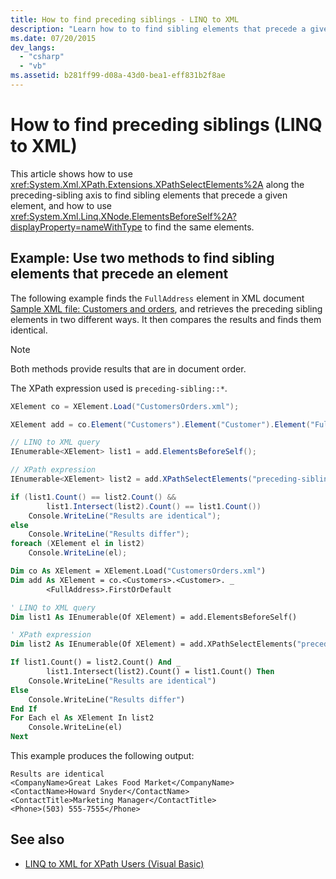 ```yaml
---
title: How to find preceding siblings - LINQ to XML
description: "Learn how to to find sibling elements that precede a given element. Two methods are shown: one uses XPathSelectElements along the preceding-sibling axis, the other uses XNode.ElementsBeforeSelf."
ms.date: 07/20/2015
dev_langs:
  - "csharp"
  - "vb"
ms.assetid: b281ff99-d08a-43d0-bea1-eff831b2f8ae
---
```


# How to find preceding siblings (LINQ to XML)

This article shows how to use <xref:System.Xml.XPath.Extensions.XPathSelectElements%2A> along the preceding-sibling axis to find sibling elements that precede a given element, and how to use <xref:System.Xml.Linq.XNode.ElementsBeforeSelf%2A?displayProperty=nameWithType> to find the same elements.

## Example: Use two methods to find sibling elements that precede an element

The following example finds the `FullAddress` element in XML document [Sample XML file: Customers and orders](sample-xml-file-customers-orders.md), and retrieves the preceding sibling elements in two different ways. It then compares the results and finds them identical.

> [!NOTE]
> Both methods provide results that are in document order.

The XPath expression used is `preceding-sibling::*`.

```csharp
XElement co = XElement.Load("CustomersOrders.xml");

XElement add = co.Element("Customers").Element("Customer").Element("FullAddress");

// LINQ to XML query
IEnumerable<XElement> list1 = add.ElementsBeforeSelf();

// XPath expression
IEnumerable<XElement> list2 = add.XPathSelectElements("preceding-sibling::*");

if (list1.Count() == list2.Count() &&
        list1.Intersect(list2).Count() == list1.Count())
    Console.WriteLine("Results are identical");
else
    Console.WriteLine("Results differ");
foreach (XElement el in list2)
    Console.WriteLine(el);
```

```vb
Dim co As XElement = XElement.Load("CustomersOrders.xml")
Dim add As XElement = co.<Customers>.<Customer>. _
        <FullAddress>.FirstOrDefault

' LINQ to XML query
Dim list1 As IEnumerable(Of XElement) = add.ElementsBeforeSelf()

' XPath expression
Dim list2 As IEnumerable(Of XElement) = add.XPathSelectElements("preceding-sibling::*")

If list1.Count() = list2.Count() And _
        list1.Intersect(list2).Count() = list1.Count() Then
    Console.WriteLine("Results are identical")
Else
    Console.WriteLine("Results differ")
End If
For Each el As XElement In list2
    Console.WriteLine(el)
Next
```

This example produces the following output:

```output
Results are identical
<CompanyName>Great Lakes Food Market</CompanyName>
<ContactName>Howard Snyder</ContactName>
<ContactTitle>Marketing Manager</ContactTitle>
<Phone>(503) 555-7555</Phone>
```

## See also

- [LINQ to XML for XPath Users (Visual Basic)](./comparison-xpath-linq-xml.md)
